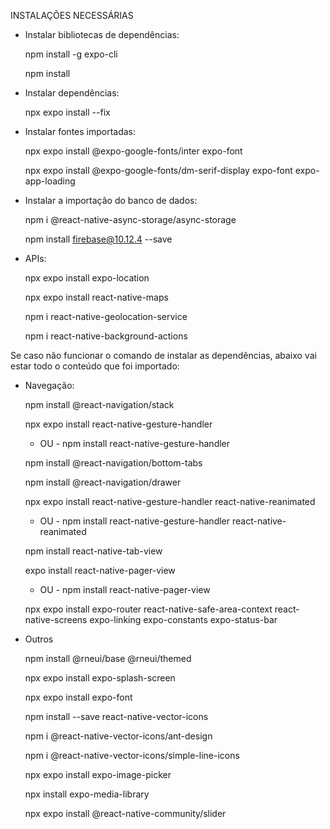 INSTALAÇÕES NECESSÁRIAS

- Instalar bibliotecas de dependências: 

    npm install -g expo-cli

    npm install


- Instalar dependências: 

    npx expo install --fix


- Instalar fontes importadas: 

   npx expo install @expo-google-fonts/inter expo-font

   npx expo install @expo-google-fonts/dm-serif-display expo-font expo-app-loading


- Instalar a importação do banco de dados: 

   npm i @react-native-async-storage/async-storage

   npm install firebase@10.12.4 --save


- APIs:

   npx expo install expo-location

   npx expo install react-native-maps

   npm i react-native-geolocation-service

   npm i react-native-background-actions


Se caso não funcionar o comando de instalar as dependências, abaixo vai estar todo o conteúdo que foi importado:

- Navegação:

   npm install @react-navigation/stack

   npx expo install react-native-gesture-handler
   - OU -
   npm install react-native-gesture-handler

   npm install @react-navigation/bottom-tabs

   npm install @react-navigation/drawer

   npx expo install react-native-gesture-handler react-native-reanimated 
   - OU -
   npm install react-native-gesture-handler react-native-reanimated

   npm install react-native-tab-view 

   expo install react-native-pager-view
    - OU -
   npm install react-native-pager-view

   npx expo install expo-router react-native-safe-area-context react-native-screens expo-linking expo-constants expo-status-bar



- Outros

   npm install @rneui/base @rneui/themed

   npx expo install expo-splash-screen

   npx expo install expo-font

   npm install --save react-native-vector-icons

   npm i @react-native-vector-icons/ant-design

   npm i @react-native-vector-icons/simple-line-icons

   npx expo install expo-image-picker

   npx install expo-media-library

   npx expo install @react-native-community/slider
